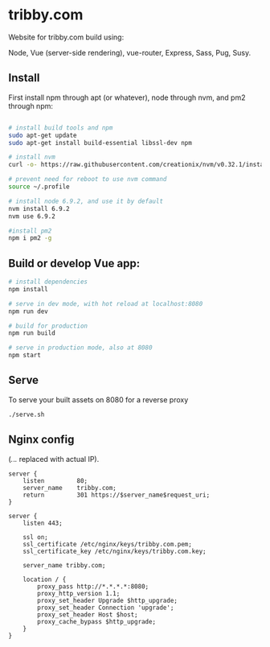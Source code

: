 # tribby.com

Website for tribby.com build using:

Node, Vue (server-side rendering), vue-router, Express, Sass, Pug, Susy.

## Install

First install npm through apt (or whatever), node through nvm, and pm2 through npm:

``` bash

# install build tools and npm
sudo apt-get update
sudo apt-get install build-essential libssl-dev npm

# install nvm
curl -o- https://raw.githubusercontent.com/creationix/nvm/v0.32.1/install.sh | bash

# prevent need for reboot to use nvm command
source ~/.profile

# install node 6.9.2, and use it by default
nvm install 6.9.2
nvm use 6.9.2

#install pm2
npm i pm2 -g 
```

## Build or develop Vue app:

``` bash
# install dependencies
npm install

# serve in dev mode, with hot reload at localhost:8080
npm run dev

# build for production
npm run build

# serve in production mode, also at 8080
npm start
```

## Serve
To serve your built assets on 8080 for a reverse proxy

``` bash
./serve.sh
```

## Nginx config

(*.*.*.* replaced with actual IP).

```
server {
    listen         80;
    server_name    tribby.com;
    return         301 https://$server_name$request_uri;
}

server {
    listen 443;

    ssl on;
    ssl_certificate /etc/nginx/keys/tribby.com.pem;
    ssl_certificate_key /etc/nginx/keys/tribby.com.key;

    server_name tribby.com;
    
    location / {
        proxy_pass http://*.*.*.*:8080;
        proxy_http_version 1.1;
        proxy_set_header Upgrade $http_upgrade;
        proxy_set_header Connection 'upgrade';
        proxy_set_header Host $host;
        proxy_cache_bypass $http_upgrade;
    }
}
```
